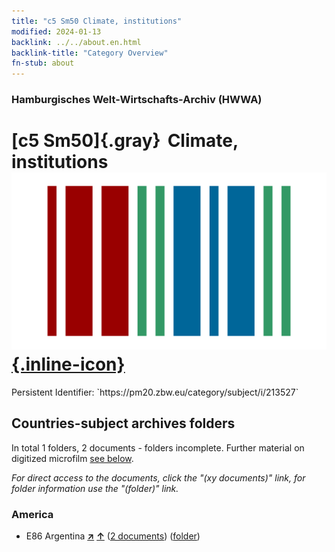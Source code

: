 ```yaml
---
title: "c5 Sm50 Climate, institutions"
modified: 2024-01-13
backlink: ../../about.en.html
backlink-title: "Category Overview"
fn-stub: about
---
```


### Hamburgisches Welt-Wirtschafts-Archiv (HWWA)

# [c5 Sm50]{.gray}&#8201; Climate, institutions &#160; [![Wikidata](/images/Wikidata-logo.svg "Wikidata"){.inline-icon}](http://www.wikidata.org/entity/Q104699238)

<div class="hint">Persistent Identifier: `https://pm20.zbw.eu/category/subject/i/213527`</div>







## Countries-subject archives folders







In total 1 folders, 2 documents - folders incomplete. Further material on digitized microfilm [see below](#filmsections).

_For direct access to the documents, click the "(xy documents)" link, for folder information use the "(folder)" link._



### America

- E86 Argentina [**&nearr;**](../../../geo/i/141692/about.en.html "Argentina (all folders)") [**&uarr;**](../../../geo/about.en.html#E86 "Country category system") (<a href="https://pm20.zbw.eu/iiifview/folder/sh/141692,213527" title="about: Argentina : Climate, institutions" target="_blank">2 documents</a>) ([folder](../../../../folder/sh/1416xx/141692/2135xx/213527/about.en.html))



<a id="filmsections" />













